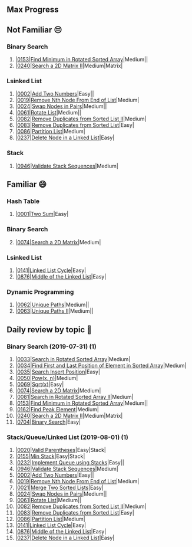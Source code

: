 ## Max Progress

## Not Familiar 😔

### Binary Search

1. |[0153](https://leetcode.com/problems/find-minimum-in-rotated-sorted-array/)|[Find Minimum in Rotated Sorted Array](./leetcode/0153-find-minimum-in-rotated-sorted-array)|Medium||
2. |[0240](https://leetcode.com/problems/search-a-2d-matrix-ii/)|[Search a 2D Matrix II](./leetcode/0240-search-a-2d-matrix-ii)|Medium|Matrix|

### Lsinked List

1. |[0002](https://leetcode.com/problems/add-two-numbers/)|[Add Two Numbers](./leetcode/0002-add-two-numbers)|Easy||
2. |[0019](https://leetcode.com/problems/remove-nth-node-from-end-of-list/)|[Remove Nth Node From End of List](./leetcode/0011-container-with-most-water)|Medium|
3. |[0024](https://leetcode.com/problems/swap-nodes-in-pairs/)|[Swap Nodes in Pairs](./leetcode/0024-swap-nodes-in-pairs)|Medium||
4. |[0061](https://leetcode.com/problems/rotate-list/)|[Rotate List](./leetcode/0061-rotate-list)|Medium||
5. |[0082](https://leetcode.com/problems/remove-duplicates-from-sorted-list-ii/)|[Remove Duplicates from Sorted List II](./leetcode/0082-remove-duplicates-from-sorted-list-ii)|Medium|
6. |[0083](https://leetcode.com/problems/remove-duplicates-from-sorted-list/)|[Remove Duplicates from Sorted List](./leetcode/0083-remove-duplicates-from-sorted-list)|Easy|
7. |[0086](https://leetcode.com/problems/partition-list/)|[Partition List](./leetcode/0086-partition-list)|Medium|
8. |[0237](https://leetcode.com/problems/delete-node-in-a-linked-list/)|[Delete Node in a Linked List](./leetcode/0237-delete-node-in-a-linked-list)|Easy|

### Stack

1. |[0946](https://leetcode.com/problems/validate-stack-sequences/)|[Validate Stack Sequences](./leetcode/0946-validate-stack-sequences)|Medium|

## Familiar 😄

### Hash Table

1. |[0001](https://leetcode.com/problems/two-sum/)|[Two Sum](./leetcode/0001-two-sum)|Easy|

### Binary Search

2. |[0074](https://leetcode.com/problems/search-a-2d-matrix/)|[Search a 2D Matrix](./leetcode/0074-search-a-2d-matrix)|Medium|

### Lsinked List

1. |[0141](https://leetcode.com/problems/linked-list-cycle/)|[Linked List Cycle](./leetcode/141-linked-list-cycle)|Easy|
2. |[0876](https://leetcode.com/problems/middle-of-the-linked-list/)|[Middle of the Linked List](./leetcode/0876-middle-of-the-linked-list)|Easy|

### Dynamic Programming

1. |[0062](https://leetcode.com/problems/unique-paths/)|[Unique Paths](./leetcode/0062-unique-paths)|Medium||
2. |[0063](https://leetcode.com/problems/unique-paths-ii/)|[Unique Paths II](./leetcode/0063-unique-paths-ii)|Medium||

## Daily review by topic 📆

### Binary Search (2019-07-31) (1)

1. |[0033](https://leetcode.com/problems/search-in-rotated-sorted-array/)|[Search in Rotated Sorted Array](./leetcode/0033-search-in-rotated-sorted-array)|Medium|
2. |[0034](https://leetcode.com/problems/find-first-and-last-position-of-element-in-sorted-array/)|[Find First and Last Position of Element in Sorted Array](./leetcode/0034-find-first-and-last-position-of-element-in-sorted-array)|Medium|
3. |[0035](https://leetcode.com/problems/search-insert-position/)|[Search Insert Position](./leetcode/704-binary-search)|Easy|
4. |[0050](https://leetcode.com/problems/powx-n/)|[Pow(x, n)](./leetcode/0050-powx-n)|Medium|
5. |[0069](https://leetcode.com/problems/sqrtx/)|[Sqrt(x)](./leetcode/0069-sqrtx)|Easy|
6. |[0074](https://leetcode.com/problems/search-a-2d-matrix/)|[Search a 2D Matrix](./leetcode/0074-search-a-2d-matrix)|Medium|
7. |[0081](https://leetcode.com/problems/search-in-rotated-sorted-array-ii/)|[Search in Rotated Sorted Array II](./leetcode/0074-search-a-2d-matrix)|Medium|
8. |[0153](https://leetcode.com/problems/find-minimum-in-rotated-sorted-array/)|[Find Minimum in Rotated Sorted Array](./leetcode/0153-find-minimum-in-rotated-sorted-array)|Medium||
9. |[0162](https://leetcode.com/problems/find-peak-element/)|[Find Peak Element](./leetcode/0162-find-peak-element)|Medium|
10. |[0240](https://leetcode.com/problems/search-a-2d-matrix-ii/)|[Search a 2D Matrix II](./leetcode/0240-search-a-2d-matrix-ii)|Medium|Matrix|
11. |[0704](https://leetcode.com/problems/binary-search/)|[Binary Search](./leetcode/0704-binary-search)|Easy|

### Stack/Queue/Linked List (2019-08-01) (1)

1. |[0020](https://leetcode.com/problems/valid-parentheses/)|[Valid Parentheses](./leetcode/0002-add-two-numbers)|Easy|Stack|
2. |[0155](https://leetcode.com/problems/min-stack/)|[Min Stack](./leetcode/0155-min-stack)|Easy|Stack|
3. |[0232](https://leetcode.com/problems/implement-queue-using-stacks/)|[Implement Queue using Stacks](./leetcode/0232-implement-queue-using-stacks)|Easy||
4. |[0946](https://leetcode.com/problems/validate-stack-sequences/)|[Validate Stack Sequences](./leetcode/0946-validate-stack-sequences)|Medium|
5. |[0002](https://leetcode.com/problems/add-two-numbers/)|[Add Two Numbers](./leetcode/0002-add-two-numbers)|Easy||
6. |[0019](https://leetcode.com/problems/remove-nth-node-from-end-of-list/)|[Remove Nth Node From End of List](./leetcode/0011-container-with-most-water)|Medium|
7. |[0021](https://leetcode.com/problems/merge-two-sorted-lists/)|[Merge Two Sorted Lists](./leetcode/0021-merge-two-sorted-lists)|Easy|
8. |[0024](https://leetcode.com/problems/swap-nodes-in-pairs/)|[Swap Nodes in Pairs](./leetcode/0024-swap-nodes-in-pairs)|Medium||
9. |[0061](https://leetcode.com/problems/rotate-list/)|[Rotate List](./leetcode/0061-rotate-list)|Medium||
10. |[0082](https://leetcode.com/problems/remove-duplicates-from-sorted-list-ii/)|[Remove Duplicates from Sorted List II](./leetcode/0082-remove-duplicates-from-sorted-list-ii)|Medium|
11. |[0083](https://leetcode.com/problems/remove-duplicates-from-sorted-list/)|[Remove Duplicates from Sorted List](./leetcode/0083-remove-duplicates-from-sorted-list)|Easy|
12. |[0086](https://leetcode.com/problems/partition-list/)|[Partition List](./leetcode/0086-partition-list)|Medium|
13. |[0141](https://leetcode.com/problems/linked-list-cycle/)|[Linked List Cycle](./leetcode/141-linked-list-cycle)|Easy|
14. |[0876](https://leetcode.com/problems/middle-of-the-linked-list/)|[Middle of the Linked List](./leetcode/0876-middle-of-the-linked-list)|Easy|
15. |[0237](https://leetcode.com/problems/delete-node-in-a-linked-list/)|[Delete Node in a Linked List](./leetcode/0237-delete-node-in-a-linked-list)|Easy|
